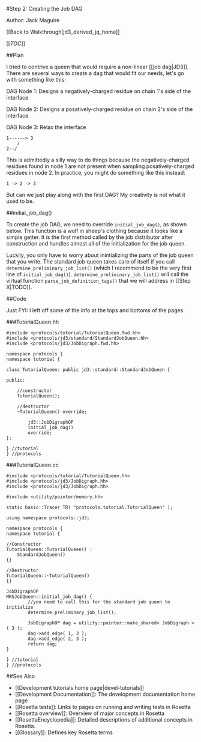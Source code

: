 #Step 2: Creating the Job DAG

Author: Jack Maguire

[[Back to Walkthrough|jd3_derived_jq_home]]

[[_TOC_]]

##Plan

I tried to contrive a queen that would require a non-linear [[job dag|JD3]].
There are several ways to create a dag that would fit our needs, let's go with something like this:

DAG Node 1: Designs a negatively-charged residue on chain 1's side of the interface

DAG Node 2: Designs a posatively-charged residue on chain 2's side of the interface

DAG Node 3: Relax the interface

```
1------> 3
    /
2--/
```

This is admittedly a silly way to do things because the negatively-charged residues found in node 1 are not present when sampling posatively-charged residues in node 2.
In practice, you might do something like this instead:

```
1 -> 2 -> 3
```

But can we just play along with the first DAG?
My creativity is not what it used to be.

##initial_job_dag()

To create the job DAG, we need to override `initial_job_dag()`, as shown below.
This function is a wolf in sheep's clothing because it looks like a simple getter.
It is the first method called by the job distributor after construction and handles almost all of the initialization for the job queen.

Luckily, you only have to worry about inintializing the parts of the job queen that you write.
The standard job queen takes care of itself if you call `determine_preliminary_job_list()` (which I recommend to be the very first line of `initial_job_dag()`).
`determine_preliminary_job_list()` will call the virtual function `parse_job_definition_tags()` that we will address in [[Step X|TODO]].

##Code

Just FYI: I left off some of the info at the tops and bottoms of the pages.

###TutorialQueen.hh

```
#include <protocols/tutorial/TutorialQueen.fwd.hh>
#include <protocols/jd3/standard/StandardJobQueen.hh>
#include <protocols/jd3/JobDigraph.fwd.hh>

namespace protocols {
namespace tutorial {

class TutorialQueen: public jd3::standard::StandardJobQueen {

public:

	//constructor
	TutorialQueen();

	//destructor
	~TutorialQueen() override;

        jd3::JobDigraphOP
        initial_job_dag()
        override;
};

} //tutorial
} //protocols
```

###TutorialQueen.cc

```
#include <protocols/tutorial/TutorialQueen.hh>
#include <protocols/jd3/JobDigraph.hh>
#include <protocols/jd3/JobDigraph.hh>

#include <utility/pointer/memory.hh>

static basic::Tracer TR( "protocols.tutorial.TutorialQueen" );

using namespace protocols::jd3;

namespace protocols {
namespace tutorial {

//Constructor
TutorialQueen::TutorialQueen() :
    StandardJobQueen()
{}

//Destructor
TutorialQueen::~TutorialQueen()
{}

JobDigraphOP
MRSJobQueen::initial_job_dag() {
        //you need to call this for the standard job queen to initialize
        determine_preliminary_job_list();

        JobDigraphOP dag = utility::pointer::make_shared< JobDigraph >( 3 );
        dag->add_edge( 1, 3 );
        dag->add_edge( 2, 3 );
        return dag;
}

} //tutorial
} //protocols
```


##See Also

* [[Development tutorials home page|devel-tutorials]]
* [[Development Documentation]]: The development documentation home page
* [[Rosetta tests]]: Links to pages on running and writing tests in Rosetta
* [[Rosetta overview]]: Overview of major concepts in Rosetta
* [[RosettaEncyclopedia]]: Detailed descriptions of additional concepts in Rosetta.
* [[Glossary]]: Defines key Rosetta terms
